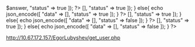 <?php
	include "login.php";

	$sql = "SELECT * FROM users";

	if (array_key_exists("id", $_GET)){
		$sql .= " WHERE id = ".$_GET["id"];
	}

	$result = mysqli_query($link, $sql);

	$answer = [];
	while ($row = mysqli_fetch_assoc($result)) {
		$answer[] = $row;
	}

	echo json_encode([
		"data" => $answer,
		"status" => true
	]);
?>

<?php
	include  "login.php";	
	if( array_key_exists("login", $_GET) && 
		array_key_exists("password", $_GET) && 
	 	array_key_exists("mail", $_GET)){
			$login = $_GET["login"];
			$pass = $_GET["password"];
			$mail =  $_GET["mail"];

			$sql = "INSERT into users (login, password, mail) VALUES ('" .$login. "', '" .$pass."', '"  .$mail. "')";

			$result = mysqli_query($link, $sql);

			echo json_encode([
				"data" => [],
				"status" => true

			]);
	}
	else{
		echo json_encode([
				"data" => [],
				"status" => true

			]);
	}
?>



<?php
	include  "login.php";	
	if( array_key_exists("id", $_GET) && 
		array_key_exists("password", $_GET) 
			){
			$id = $_GET["id"];
			$pass = $_GET["password"];

			$sql = "UPDATE  users SET password = '" .$pass."' WHERE id=" .$id;

			$result = mysqli_query($link, $sql);




			echo json_encode([
				"data" => [],
				"status" => true

			]);
	}
	else{
		echo json_encode([
				"data" => [],
				"status" => false

			]);
	}
?>


<?php
	include  "login.php";	
	if( array_key_exists("id", $_GET)){
			$id = $_GET["id"];
			$sql = "DELETE from  users  WHERE id=" .$id;

			$result = mysqli_query($link, $sql);

			echo json_encode([
				"data" => [],
				"status" => true

			]);
	}
	else{
		echo json_encode([
				"data" => [],
				"status" => false

			]);
	}
?>

<?php
	$username = "root";
	$password = "";
	$db_name = "egor";
	$host = "localhost";

	$link = mysqli_connect($host, $username, $password, $db_name);
?>



http://10.67.172.157/EgorLubyshev/get_user.php

